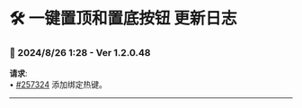 # **🛠️ 一键置顶和置底按钮 更新日志**

### **📅 2024/8/26 1:28 - Ver 1.2.0.48**

**请求**:  
• [#257324](https://greasyfork.org/zh-CN/scripts/500255/discussions/257324) 添加绑定热键。

---
